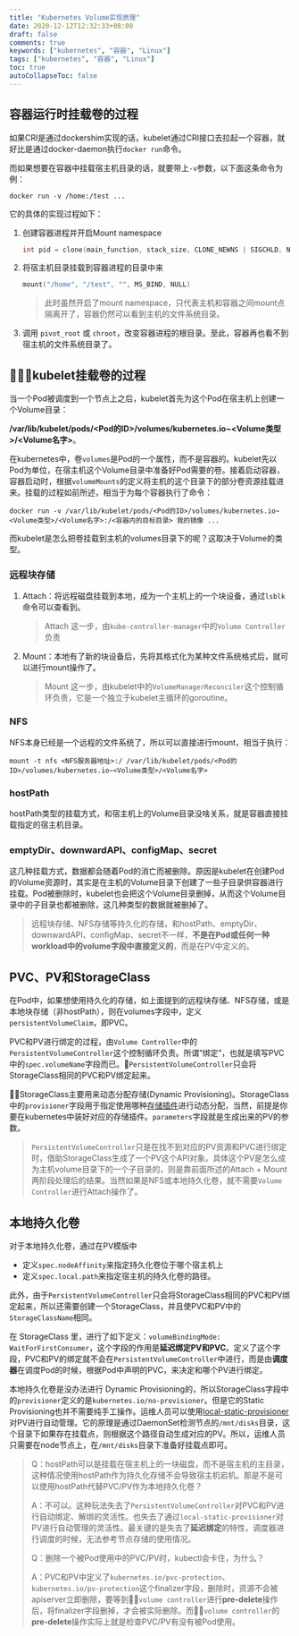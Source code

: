 ```yaml
---
title: "Kubernetes Volume实现原理"
date: 2020-12-12T12:32:33+08:00
draft: false
comments: true
keywords: ["kubernetes", "容器", "Linux"]
tags: ["kubernetes", "容器", "Linux"]
toc: true
autoCollapseToc: false
---
```


## 容器运行时挂载卷的过程

如果CRI是通过dockershim实现的话，kubelet通过CRI接口去拉起一个容器，就好比是通过docker-daemon执行`docker run`命令。

而如果想要在容器中挂载宿主机目录的话，就要带上`-v`参数，以下面这条命令为例：

```shell
docker run -v /home:/test ...
```

它的具体的实现过程如下：

1. 创建容器进程并开启Mount namespace

    ```c
    int pid = clone(main_function, stack_size, CLONE_NEWNS | SIGCHLD, NULL); 
    ```

2. 将宿主机目录挂载到容器进程的目录中来

   ```c
   mount("/home", "/test", "", MS_BIND, NULL)
   ```

    > 此时虽然开启了mount namespace，只代表主机和容器之间mount点隔离开了，容器仍然可以看到主机的文件系统目录。

3. 调用 `pivot_root` 或 `chroot`，改变容器进程的根目录。至此，容器再也看不到宿主机的文件系统目录了。

## kubelet挂载卷的过程

当一个Pod被调度到一个节点上之后，kubelet首先为这个Pod在宿主机上创建一个Volume目录：

**/var/lib/kubelet/pods/<Pod的ID>/volumes/kubernetes.io~<Volume类型>/<Volume名字>**。

在kubernetes中，卷`volumes`是Pod的一个属性，而不是容器的。kubelet先以Pod为单位，在宿主机这个Volume目录中准备好Pod需要的卷。接着启动容器，容器启动时，根据`volumeMounts`的定义将主机的这个目录下的部分卷资源挂载进来。挂载的过程如前所述，相当于为每个容器执行了命令：

```shell
docker run -v /var/lib/kubelet/pods/<Pod的ID>/volumes/kubernetes.io~<Volume类型>/<Volume名字>:/<容器内的目标目录> 我的镜像 ...
```

而kubelet是怎么把卷挂载到主机的volumes目录下的呢？这取决于Volume的类型。

### 远程块存储

1. Attach：将远程磁盘挂载到本地，成为一个主机上的一个块设备，通过`lsblk`命令可以查看到。
   > Attach 这一步，由`kube-controller-manager`中的`Volume Controller`负责

2. Mount：本地有了新的块设备后，先将其格式化为某种文件系统格式后，就可以进行mount操作了。
   > Mount 这一步，由kubelet中的`VolumeManagerReconciler`这个控制循环负责，它是一个独立于kubelet主循环的goroutine。

### NFS

NFS本身已经是一个远程的文件系统了，所以可以直接进行mount，相当于执行：

```shell
mount -t nfs <NFS服务器地址>:/ /var/lib/kubelet/pods/<Pod的ID>/volumes/kubernetes.io~<Volume类型>/<Volume名字> 
```

### hostPath

hostPath类型的挂载方式，和宿主机上的Volume目录没啥关系，就是容器直接挂载指定的宿主机目录。

### emptyDir、downwardAPI、configMap、secret

这几种挂载方式，数据都会随着Pod的消亡而被删除。原因是kubelet在创建Pod的Volume资源时，其实是在主机的Volume目录下创建了一些子目录供容器进行挂载。Pod被删除时，kubelet也会把这个Volume目录删掉，从而这个Volume目录中的子目录也都被删除，这几种类型的数据就被删掉了。

> 远程块存储、NFS存储等持久化的存储，和hostPath、emptyDir、downwardAPI、configMap、secret不一样，**不是在Pod或任何一种workload中的volume字段中直接定义的**，而是在PV中定义的。

## PVC、PV和StorageClass

在Pod中，如果想使用持久化的存储，如上面提到的远程块存储、NFS存储，或是本地块存储（非hostPath），则在volumes字段中，定义`persistentVolumeClaim`，即PVC。

PVC和PV进行绑定的过程，由`Volume Controller`中的`PersistentVolumeController`这个控制循环负责。所谓“绑定”，也就是填写PVC中的`spec.volumeName`字段而已。`PersistentVolumeController`只会将StorageClass相同的PVC和PV绑定起来。

StorageClass主要用来动态分配存储(Dynamic Provisioning)。StorageClass中的`provisioner`字段用于指定使用哪种[存储插件](https://kubernetes.io/docs/concepts/storage/storage-classes/#provisioner)进行动态分配，当然，前提是你要在kubernetes中装好对应的存储插件。`parameters`字段就是生成出来的PV的参数。

> `PersistentVolumeController`只是在找不到对应的PV资源和PVC进行绑定时，借助StorageClass生成了一个PV这个API对象。具体这个PV是怎么成为主机volume目录下的一个子目录的，则是靠前面所述的Attach + Mount两阶段处理后的结果。当然如果是NFS或本地持久化卷，就不需要`Volume Controller`进行Attach操作了。

## 本地持久化卷

对于本地持久化卷，通过在PV模版中

* 定义`spec.nodeAffinity`来指定持久化卷位于哪个宿主机上
* 定义`spec.local.path`来指定宿主机的持久化卷的路径。

此外，由于`PersistentVolumeController`只会将StorageClass相同的PVC和PV绑定起来，所以还需要创建一个StorageClass，并且使PVC和PV中的`StorageClassName`相同。

在 StorageClass 里，进行了如下定义：`volumeBindingMode: WaitForFirstConsumer`，这个字段的作用是**延迟绑定PV和PVC**。定义了这个字段，PVC和PV的绑定就不会在`PersistentVolumeController`中进行，而是由**调度器**在调度Pod的时候，根据Pod中声明的PVC，来决定和哪个PV进行绑定。

本地持久化卷是没办法进行 Dynamic Provisioning的，所以StorageClass字段中的`provisioner`定义的是`kubernetes.io/no-provisioner`。但是它的Static Provisioning也并不需要纯手工操作。运维人员可以使用[local-static-provisioner](https://github.com/kubernetes-sigs/sig-storage-local-static-provisioner)对PV进行自动管理。它的原理是通过DaemonSet检测节点的`/mnt/disks`目录，这个目录下如果存在挂载点，则根据这个路径自动生成对应的PV。所以，运维人员只需要在node节点上，在`/mnt/disks`目录下准备好挂载点即可。

> Q：hostPath可以是挂载在宿主机上的一块磁盘，而不是宿主机的主目录，这种情况使用hostPath作为持久化存储不会导致宿主机宕机。那是不是可以使用hostPath代替PVC/PV作为本地持久化卷？
>
> A：不可以。这种玩法失去了`PersistentVolumeController`对PVC和PV进行自动绑定、解绑的灵活性。也失去了通过`local-static-provisioner`对PV进行自动管理的灵活性。最关键的是失去了**延迟绑定**的特性，调度器进行调度的时候，无法参考节点存储的使用情况。
>
> Q：删除一个被Pod使用中的PVC/PV时，kubectl会卡住，为什么？
>
> A：PVC和PV中定义了`kubernetes.io/pvc-protection`、`kubernetes.io/pv-protection`这个finalizer字段，删除时，资源不会被apiserver立即删除，要等到`volume controller`进行**pre-delete**操作后，将finalizer字段删掉，才会被实际删除。而`volume controller`的**pre-delete**操作实际上就是检查PVC/PV有没有被Pod使用。
